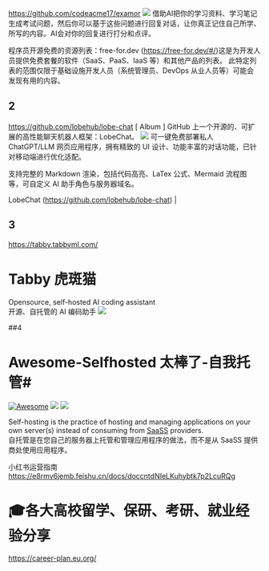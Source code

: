 https://github.com/codeacme17/examor
![](Pasted%20image%2020230925161850.png)
借助AI把你的学习资料、学习笔记生成考试问题，然后你可以基于这些问题进行回复对话，让你真正记住自己所学、所写的内容。AI会对你的回复进行打分和点评。

程序员开源免费的资源列表：free-for.dev
 (https://free-for.dev/#/)这是为开发人员提供免费套餐的软件（SaaS、PaaS、IaaS 等）和其他产品的列表。
此特定列表的范围仅限于基础设施开发人员（系统管理员、DevOps 从业人员等）可能会发现有用的内容。


## 2
https://github.com/lobehub/lobe-chat
[ Album ]
GitHub 上一个开源的、可扩展的高性能聊天机器人框架：LobeChat。
![](Pasted%20image%2020230925162232.png)
可一键免费部署私人 ChatGPT/LLM 网页应用程序，拥有精致的 UI 设计、功能丰富的对话功能，已针对移动端进行优化适配。

支持完整的 Markdown 渲染，包括代码高亮、LaTex 公式、Mermaid 流程图等，可自定义 AI 助手角色与服务器域名。

LobeChat (https://github.com/lobehub/lobe-chat) | 

## 3
https://tabby.tabbyml.com/
# Tabby 虎斑猫
Opensource, self-hosted AI coding assistant  
开源、自托管的 AI 编码助手
![](Pasted%20image%2020230925183441.png)

##4

# Awesome-Selfhosted[](https://awesome-selfhosted.net/#awesome-selfhosted "Permalink to this heading") 太棒了-自我托管#

[![Awesome](https://awesome-selfhosted.net/_static/awesome.png)](https://github.com/sindresorhus/awesome) [![](https://github.com/awesome-selfhosted/awesome-selfhosted-data/actions/workflows/check-dead-links.yml/badge.svg)](https://github.com/awesome-selfhosted/awesome-selfhosted-data/issues/1) [![](https://github.com/awesome-selfhosted/awesome-selfhosted-data/actions/workflows/check-unmaintained-projects.yml/badge.svg)](https://github.com/awesome-selfhosted/awesome-selfhosted-data/issues/1)

Self-hosting is the practice of hosting and managing applications on your own server(s) instead of consuming from [SaaSS](https://www.gnu.org/philosophy/who-does-that-server-really-serve.html) providers.  
自托管是在您自己的服务器上托管和管理应用程序的做法，而不是从 SaaSS 提供商处使用应用程序。


小红书运营指南
https://e8rmv6jemb.feishu.cn/docs/doccntdNIeLKuhybtk7p2LcuRQg

# 🎓各大高校留学、保研、考研、就业经验分享
https://career-plan.eu.org/